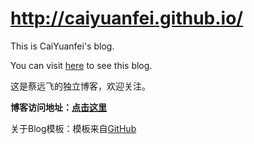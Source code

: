 # http://caiyuanfei.github.io/

This is CaiYuanfei's blog. 

You can visit [here](http://caiyuanfei.github.io/) to see this blog.

这是蔡远飞的独立博客，欢迎关注。

**博客访问地址：[点击这里](http://caiyuanfei.github.io/)**

关于Blog模板：模板来自[GitHub](https://github.com/Gaohaoyang/gaohaoyang.github.io)




